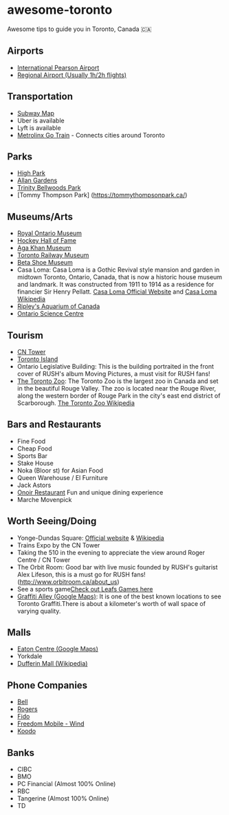 ﻿# awesome-toronto
Awesome tips to guide you in Toronto, Canada 🇨🇦

## Airports
- [International Pearson Airport](https://www.torontopearson.com/)
- [Regional Airport (Usually 1h/2h flights)](https://www.portstoronto.com/)

## Transportation
- [Subway Map](http://www.ttc.ca/Subway/interactive_map/interactive_map.jsp#)
- Uber is available
- Lyft is available
- [Metrolinx Go Train](http://www.metrolinx.com/en/) - Connects cities around Toronto

## Parks
- [High Park](http://www.highparktoronto.com/)
- [Allan Gardens](https://www.toronto.ca/data/parks/prd/facilities/complex/41/index.html)
- [Trinity Bellwoods Park](http://www.trinitybellwoods.ca/)
- [Tommy Thompson Park] (https://tommythompsonpark.ca/)

## Museums/Arts
- [Royal Ontario Museum](http://www.rom.on.ca/)
- [Hockey Hall of Fame](https://www.hhof.com/)
- [Aga Khan Museum](https://www.agakhanmuseum.org/)
- [Toronto Railway Museum](http://www.torontorailwaymuseum.ca/trm2018/)
- [Beta Shoe Museum](http://www.batashoemuseum.ca)
- Casa Loma: Casa Loma is a Gothic Revival style mansion and garden in midtown Toronto, Ontario, Canada, that is now a historic house museum and landmark. It was constructed from 1911 to 1914 as a residence for financier Sir Henry Pellatt.
[Casa Loma Official Website](http://casaloma.ca/) and [Casa Loma Wikipedia](https://en.wikipedia.org/wiki/Casa_Loma)
- [Ripley's Aquarium of Canada](https://www.ripleyaquariums.com/canada/)
- [Ontario Science Centre](https://www.ontariosciencecentre.ca/)

## Tourism
- [CN Tower](http://www.cntower.ca/)
- [Toronto Island](http://www.torontoisland.com/)
- Ontario Legislative Building: This is the building portraited in the front cover of RUSH's album Moving Pictures, a must visit for RUSH fans!
- [The Toronto Zoo](http://www.torontozoo.com/): The Toronto Zoo is the largest zoo in Canada and set in the beautiful Rouge Valley. The zoo is located near the Rouge River, along the western border of Rouge Park in the city's east end district of Scarborough.
[The Toronto Zoo Wikipedia](https://en.wikipedia.org/wiki/Toronto_Zoo)

## Bars and Restaurants
- Fine Food
- Cheap Food
- Sports Bar
- Stake House
- Noka (Bloor st) for Asian Food
- Queen Warehouse / El Furniture
- Jack Astors
- [Onoir Restaurant](http://www.onoirtoronto.com/) Fun and unique dining experience
- Marche Movenpick

## Worth Seeing/Doing
- Yonge-Dundas Square: [Official website](http://www.ydsquare.ca/) & [Wikipedia](https://en.wikipedia.org/wiki/Yonge%E2%80%93Dundas_Square)
- Trains Expo by the CN Tower
- Taking the 510 in the evening to appreciate the view around Roger Centre / CN Tower
- The Orbit Room: Good bar with live music founded by RUSH's guitarist Alex Lifeson, this is a must go for RUSH fans! (http://www.orbitroom.ca/about_us)
- See a sports game[Check out Leafs Games here](https://www.nhl.com/mapleleafs/schedule/2018-09-01/ET)
- [Graffiti Alley (Google Maps)](https://www.google.ca/maps/place/Graffiti+Alley,+Toronto,+ON,+Canad%C3%A1/@43.6477094,-79.4016842,17z/data=!4m5!3m4!1s0x882b34dc5d1879bd:0xb1e3dea697e20389!8m2!3d43.6477085!4d-79.3995188): It is one of the best known locations to see Toronto Graffiti.There is about a kilometer's worth of wall space of varying quality.

## Malls
- [Eaton Centre (Google Maps)](https://goo.gl/maps/aQNcrhaPuh42)
- Yorkdale
- [Dufferin Mall (Wikipedia)](https://en.wikipedia.org/wiki/Dufferin_Mall)

## Phone Companies
- [Bell](https://www.bell.ca/)
- [Rogers](https://www.rogers.com/consumer/home)
- [Fido](http://www.fido.ca/)
- [Freedom Mobile - Wind](https://www.freedommobile.ca/)
- [Koodo](https://www.koodomobile.com/)

## Banks
- CIBC
- BMO
- PC Financial (Almost 100% Online)
- RBC
- Tangerine (Almost 100% Online)
- TD

